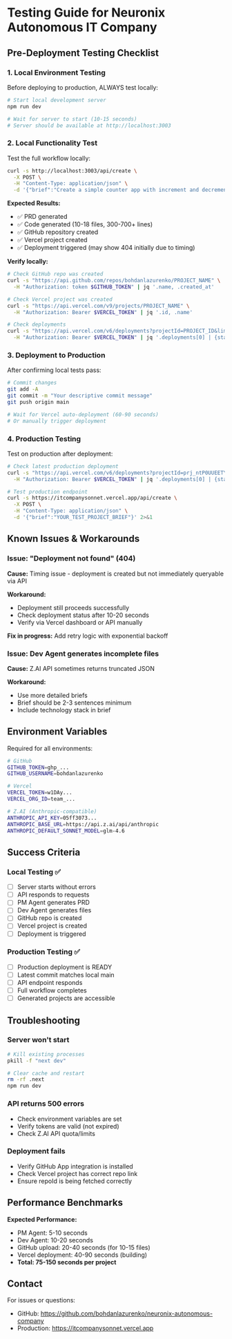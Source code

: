 # Testing Guide for Neuronix Autonomous IT Company

## Pre-Deployment Testing Checklist

### 1. Local Environment Testing

Before deploying to production, ALWAYS test locally:

```bash
# Start local development server
npm run dev

# Wait for server to start (10-15 seconds)
# Server should be available at http://localhost:3003
```

### 2. Local Functionality Test

Test the full workflow locally:

```bash
curl -s http://localhost:3003/api/create \
  -X POST \
  -H "Content-Type: application/json" \
  -d '{"brief":"Create a simple counter app with increment and decrement buttons. Use Next.js 14, TypeScript, Tailwind CSS."}' 2>&1
```

**Expected Results:**
- ✅ PRD generated
- ✅ Code generated (10-18 files, 300-700+ lines)
- ✅ GitHub repository created
- ✅ Vercel project created
- ✅ Deployment triggered (may show 404 initially due to timing)

**Verify locally:**
```bash
# Check GitHub repo was created
curl -s "https://api.github.com/repos/bohdanlazurenko/PROJECT_NAME" \
  -H "Authorization: token $GITHUB_TOKEN" | jq '.name, .created_at'

# Check Vercel project was created
curl -s "https://api.vercel.com/v9/projects/PROJECT_NAME" \
  -H "Authorization: Bearer $VERCEL_TOKEN" | jq '.id, .name'

# Check deployments
curl -s "https://api.vercel.com/v6/deployments?projectId=PROJECT_ID&limit=1" \
  -H "Authorization: Bearer $VERCEL_TOKEN" | jq '.deployments[0] | {state: .readyState, url}'
```

### 3. Deployment to Production

After confirming local tests pass:

```bash
# Commit changes
git add -A
git commit -m "Your descriptive commit message"
git push origin main

# Wait for Vercel auto-deployment (60-90 seconds)
# Or manually trigger deployment
```

### 4. Production Testing

Test on production after deployment:

```bash
# Check latest production deployment
curl -s "https://api.vercel.com/v6/deployments?projectId=prj_ntP0UUEETYqeqEm2MOJzZGHIRXhw&limit=1" \
  -H "Authorization: Bearer $VERCEL_TOKEN" | jq '.deployments[0] | {state: .readyState, commit: .meta.githubCommitSha}'

# Test production endpoint
curl -s https://itcompanysonnet.vercel.app/api/create \
  -X POST \
  -H "Content-Type: application/json" \
  -d '{"brief":"YOUR_TEST_PROJECT_BRIEF"}' 2>&1
```

## Known Issues & Workarounds

### Issue: "Deployment not found" (404)

**Cause:** Timing issue - deployment is created but not immediately queryable via API

**Workaround:** 
- Deployment still proceeds successfully
- Check deployment status after 10-20 seconds
- Verify via Vercel dashboard or API manually

**Fix in progress:** Add retry logic with exponential backoff

### Issue: Dev Agent generates incomplete files

**Cause:** Z.AI API sometimes returns truncated JSON

**Workaround:**
- Use more detailed briefs
- Brief should be 2-3 sentences minimum
- Include technology stack in brief

## Environment Variables

Required for all environments:

```bash
# GitHub
GITHUB_TOKEN=ghp_...
GITHUB_USERNAME=bohdanlazurenko

# Vercel
VERCEL_TOKEN=w1DAy...
VERCEL_ORG_ID=team_...

# Z.AI (Anthropic-compatible)
ANTHROPIC_API_KEY=05ff3073...
ANTHROPIC_BASE_URL=https://api.z.ai/api/anthropic
ANTHROPIC_DEFAULT_SONNET_MODEL=glm-4.6
```

## Success Criteria

### Local Testing ✅
- [ ] Server starts without errors
- [ ] API responds to requests
- [ ] PM Agent generates PRD
- [ ] Dev Agent generates files
- [ ] GitHub repo is created
- [ ] Vercel project is created
- [ ] Deployment is triggered

### Production Testing ✅
- [ ] Production deployment is READY
- [ ] Latest commit matches local main
- [ ] API endpoint responds
- [ ] Full workflow completes
- [ ] Generated projects are accessible

## Troubleshooting

### Server won't start
```bash
# Kill existing processes
pkill -f "next dev"

# Clear cache and restart
rm -rf .next
npm run dev
```

### API returns 500 errors
- Check environment variables are set
- Verify tokens are valid (not expired)
- Check Z.AI API quota/limits

### Deployment fails
- Verify GitHub App integration is installed
- Check Vercel project has correct repo link
- Ensure repoId is being fetched correctly

## Performance Benchmarks

**Expected Performance:**
- PM Agent: 5-10 seconds
- Dev Agent: 10-20 seconds
- GitHub upload: 20-40 seconds (for 10-15 files)
- Vercel deployment: 40-90 seconds (building)
- **Total: 75-150 seconds per project**

## Contact

For issues or questions:
- GitHub: https://github.com/bohdanlazurenko/neuronix-autonomous-company
- Production: https://itcompanysonnet.vercel.app
